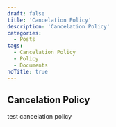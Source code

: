 ```yaml
---
draft: false
title: 'Cancelation Policy'
description: 'Cancelation Policy'
categories:
  - Posts
tags:
  - Cancelation Policy
  - Policy
  - Documents
noTitle: true
---
```


## Cancelation Policy
test cancelation policy
